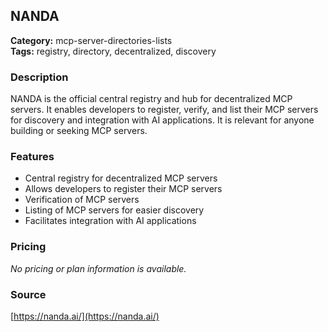 ## NANDA

**Category:** mcp-server-directories-lists  
**Tags:** registry, directory, decentralized, discovery

### Description
NANDA is the official central registry and hub for decentralized MCP servers. It enables developers to register, verify, and list their MCP servers for discovery and integration with AI applications. It is relevant for anyone building or seeking MCP servers.

### Features
- Central registry for decentralized MCP servers
- Allows developers to register their MCP servers
- Verification of MCP servers
- Listing of MCP servers for easier discovery
- Facilitates integration with AI applications

### Pricing
*No pricing or plan information is available.*

### Source
[https://nanda.ai/](https://nanda.ai/)